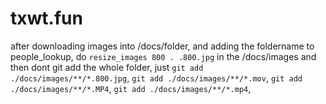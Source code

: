 # txwt.fun
after downloading images into /docs/folder, and adding the foldername to people_lookup, 
do `resize_images 800 . .800.jpg` in the /docs/images
and then dont git add the whole folder, just `git add ./docs/images/**/*.800.jpg`, `git add ./docs/images/**/*.mov`, `git add ./docs/images/**/*.MP4`, `git add ./docs/images/**/*.mp4`,